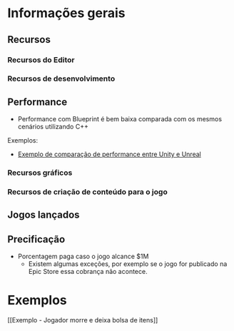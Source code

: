 # Informações gerais

## Recursos

### Recursos do Editor

### Recursos de desenvolvimento

## Performance
- Performance com Blueprint é bem baixa comparada com os mesmos cenários utilizando C++


Exemplos:
- [Exemplo de comparação de performance entre Unity e Unreal](https://www.youtube.com/watch?v=uGVxwwokGIg&t=743s&pp=ygUbdW5pdHkgdnMgdW5yZWFsIHBlcmZvcm1hbmNl])

### Recursos gráficos
### Recursos de criação de conteúdo para o jogo
## Jogos lançados

## Precificação

- Porcentagem paga caso o jogo alcance $1M 
	- Existem algumas exceções, por exemplo se o jogo for publicado na Epic Store essa cobrança não acontece.

# Exemplos

[[Exemplo - Jogador morre e deixa bolsa de itens]]